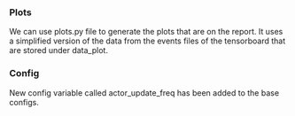 ### Plots

We can use plots.py file to generate the plots that are on the report. It uses a simplified version of the data from the events files of the tensorboard that are stored under data_plot.
 
 ### Config
 
 New config variable called actor_update_freq has been added to the base configs.
 
 

